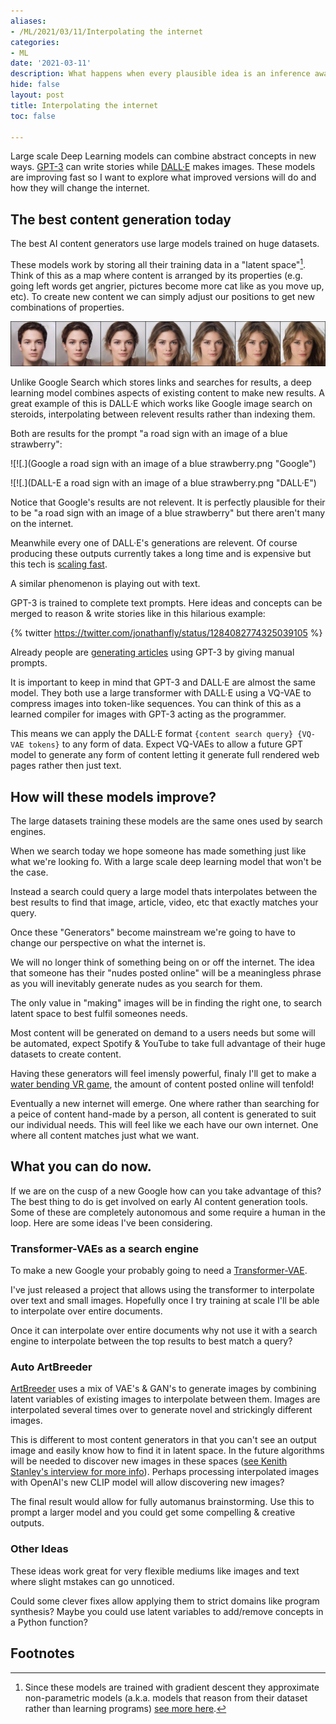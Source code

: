 ```yaml
---
aliases:
- /ML/2021/03/11/Interpolating the internet
categories:
- ML
date: '2021-03-11'
description: What happens when every plausible idea is an inference away.
hide: false
layout: post
title: Interpolating the internet
toc: false

---
```


Large scale Deep Learning models can combine abstract concepts in new ways.
[GPT-3](https://openai.com/blog/openai-api/) can write stories while [DALL·E](https://openai.com/blog/DALL·E/) makes images.
These models are improving fast so I want to explore what improved versions will do and how they will change the internet.

## The best content generation today

The best AI content generators use large models trained on huge datasets.

These models work by storing all their training data in a "latent space"[^1].
Think of this as a map where content is arranged by its properties (e.g. going left words get angrier, pictures become more cat like as you move up, etc).
To create new content we can simply adjust our positions to get new combinations of properties.

![.](face_interpolation.jpg "Moving between 2 real faces in latent space.")

Unlike Google Search which stores links and searches for results, a deep learning model combines aspects of existing content to make new results.
A great example of this is DALL·E which works like Google image search on steroids, interpolating between relevent results rather than indexing them.

Both are results for the prompt "a road sign with an image of a blue strawberry":

![![.](Google a road sign with an image of a blue strawberry.png "Google")

![![.](DALL-E a road sign with an image of a blue strawberry.png "DALL·E")

Notice that Google's results are not relevent.
It is perfectly plausible for their to be "a road sign with an image of a blue strawberry" but there aren't many on the internet.

Meanwhile every one of DALL·E's generations are relevent.
Of course producing these outputs currently takes a long time and is expensive but this tech is [scaling fast](https://arxiv.org/abs/2001.08361).

A similar phenomenon is playing out with text.

GPT-3 is trained to complete text prompts.
Here ideas and concepts can be merged to reason & write stories like in this hilarious example:

{% twitter https://twitter.com/jonathanfly/status/1284082774325039105 %}

Already people are [generating articles](https://liamp.substack.com/p/my-gpt-3-blog-got-26-thousand-visitors) using GPT-3 by giving manual prompts.

It is important to keep in mind that GPT-3 and DALL·E are almost the same model.
They both use a large transformer with DALL·E using a VQ-VAE to compress images into token-like sequences.
You can think of this as a learned compiler for images with GPT-3 acting as the programmer.

This means we can apply the DALL·E format `{content search query} {VQ-VAE tokens}` to any form of data.
Expect VQ-VAEs to allow a future GPT model to generate any form of content letting it generate full rendered web pages rather then just text.

## How will these models improve?

The large datasets training these models are the same ones used by search engines.

When we search today we hope someone has made something just like what we're looking fo.
With a large scale deep learning model that won't be the case.

Instead a search could query a large model thats interpolates between the best results to find that image, article, video, etc that exactly matches your query.

Once these "Generators" become mainstream we're going to have to change our perspective on what the internet is.

We will no longer think of something being on or off the internet.
The idea that someone has their "nudes posted online" will be a meaningless phrase as you will inevitably generate nudes as you search for them.

The only value in "making" images will be in finding the right one, to search latent space to best fulfil someones needs.

Most content will be generated on demand to a users needs but some will be automated, expect Spotify & YouTube to take full advantage of their huge datasets to create content.

Having these generators will feel imensly powerful, finaly I'll get to make a [water bending VR game](/fastpages/games/simulation/2020/07/08/An-Avatar-game-with-realistic-physics.html), the amount of content posted online will tenfold!

Eventually a new internet will emerge.
One where rather than searching for a peice of content hand-made by a person, all content is generated to suit our individual needs.
This will feel like we each have our own internet.
One where all content matches just what we want.

## What you can do now.

If we are on the cusp of a new Google how can you take advantage of this?
The best thing to do is get involved on early AI content generation tools.
Some of these are completely autonomous and some require a human in the loop.
Here are some ideas I've been considering.

### Transformer-VAEs as a search engine

To make a new Google your probably going to need a [Transformer-VAE](https://github.com/Fraser-Greenlee/transformer-vae).

I've just released a project that allows using the transformer to interpolate over text and small images.
Hopefully once I try training at scale I'll be able to interpolate over entire documents.

Once it can interpolate over entire documents why not use it with a search engine to interpolate between the top results to best match a query?

### Auto ArtBreeder

[ArtBreeder](https://www.artbreeder.com) uses a mix of VAE's & GAN's to generate images by combining latent variables of existing images to interpolate between them.
Images are interpolated several times over to generate novel and strickingly different images.

This is different to most content generators in that you can't see an output image and easily know how to find it in latent space.
In the future algorithms will be needed to discover new images in these spaces ([see Kenith Stanley's interview for more info](https://youtu.be/lhYGXYeMq_E)).
Perhaps processing interpolated images with OpenAI's new CLIP model will allow discovering new images?

The final result would allow for fully automanus brainstorming.
Use this to prompt a larger model and you could get some compelling & creative outputs.

### Other Ideas

These ideas work great for very flexible mediums like images and text where slight mstakes can go unnoticed.

Could some clever fixes allow applying them to strict domains like program synthesis?
Maybe you could use latent variables to add/remove concepts in a Python function?

## Footnotes

[^1]: Since these models are trained with gradient descent they approximate non-parametric models (a.k.a. models that reason from their dataset rather than learning programs) [see more here](https://arxiv.org/abs/2012.00152).
